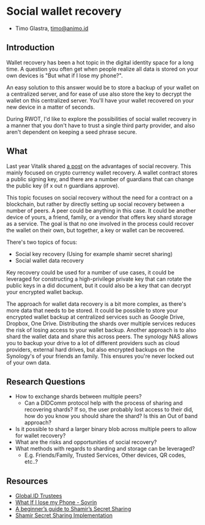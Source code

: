 # Social wallet recovery

- Timo Glastra, timo@animo.id

## Introduction

Wallet recovery has been a hot topic in the digital identity space for a long time. A question you often get when people realize all data is stored on your own devices is "But what if I lose my phone?".

An easy solution to this answer would be to store a backup of your wallet on a centralized server, and for ease of use also store the key to decrypt the wallet on this centralized server. You'll have your wallet recovered on your new device in a matter of seconds.

During RWOT, I'd like to explore the possibilities of social wallet recovery in a manner that you don't have to trust a single third party provider, and also aren't dependent on keeping a seed phrase secure.

## What

Last year Vitalik shared [a post](https://vitalik.ca/general/2021/01/11/recovery.html) on the advantages of social recovery. This mainly focused on crypto currency wallet recovery. A wallet contract stores a public signing key, and there are a number of guardians that can change the public key (if x out n guardians approve).

This topic focuses on social recovery without the need for a contract on a blockchain, but rather by directly setting up social recovery between a number of peers. A peer could be anything in this case. It could be another device of yours, a friend, family, or a vendor that offers key shard storage as a service. The goal is that no one involved in the process could recover the wallet on their own, but together, a key or wallet can be recovered.

There's two topics of focus:

- Social key recovery (Using for example shamir secret sharing)
- Social wallet data recovery

Key recovery could be used for a number of use cases, it could be leveraged for constructing a high-privilege private key that can rotate the public keys in a did document, but it could also be a key that can decrypt your encrypted wallet backup.

The approach for wallet data recovery is a bit more complex, as there's more data that needs to be stored. It could be possible to store your encrypted wallet backup at centralized services such as Google Drive, Dropbox, One Drive. Distributing the shards over multiple services reduces the risk of losing access to your wallet backup. Another approach is to also shard the wallet data and share this across peers. The synology NAS allows you to backup your drive to a lot of different providers such as cloud providers, external hard drives, but also encrypted backups on the Synology's of your friends an family. This ensures you're never locked out of your own data.

## Research Questions

- How to exchange shards between multiple peers?
  - Can a DIDComm protocol help with the process of sharing and recovering shards? If so, the user probably lost access to their did, how do you know you should share the shard? Is this an Out of band approach?
- Is it possible to shard a larger binary blob across multiple peers to allow for wallet recovery?
- What are the risks and opportunities of social recovery?
- What methods with regards to sharding and storage can be leveraged?
  - E.g. Friends/Family, Trusted Services, Other devices, QR codes, etc..?

## Resources

- [Global.ID Trustees](https://medium.com/global-id/introducing-globalid-trustees-account-recovery-without-a-private-key-66142a21cba6)
- [What If I lose my Phone - Sovrin](https://sovrin.org/wp-content/uploads/2019/03/What-if-someone-steals-my-phone-110319.pdf)
- [A beginner’s guide to Shamir’s Secret Sharing](https://medium.com/@keylesstech/a-beginners-guide-to-shamir-s-secret-sharing-e864efbf3648)
- [Shamir Secret Sharing Implementation](https://github.com/dsprenkels/sss)
